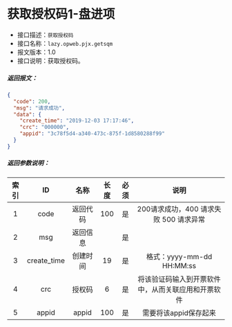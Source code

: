 # 获取授权码1-盘进项

- 接口描述：`获取授权码`
- 接口名称：`lazy.opweb.pjx.getsqm`
- 报文版本：1.0
- 接口说明：获取授权码。
##### 返回报文：
```json
{
  "code": 200,
  "msg": "请求成功",
  "data": {
    "create_time": "2019-12-03 17:17:46",
    "crc": "000000",
    "appid": "3c78f5d4-a340-473c-875f-1d8580288f99"
  }
}
```
#####  返回参数说明：
| 索引 |     ID      |   名称   | 长度 | 必须 |                        说明                        |
| :--: | :---------: | :------: | :--: | :--: | :------------------------------------------------: |
|  1   |    code     | 返回代码 | 100  |  是  |       200请求成功，400 请求失败 500 请求异常       |
|  2   |     msg     | 返回信息 |      |  是  |                                                    |
|  3   | create_time | 创建时间 |  19  |  是  |             格式：yyyy-mm-dd HH:MM:ss              |
|  4   |     crc     |  授权码  |  6   |  是  | 将该验证码输入到开票软件中，从而关联应用和开票软件 |
|  5   |    appid    |  appid   | 100  |  是  |               需要将该appid保存起来                |
